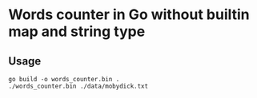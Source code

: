 # Words counter in Go without builtin map and string type

## Usage

```shell
go build -o words_counter.bin .
./words_counter.bin ./data/mobydick.txt
```
